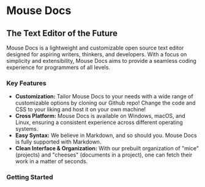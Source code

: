 # Mouse Docs
## The Text Editor of the Future

Mouse Docs is a lightweight and customizable open source text editor designed for aspiring writers, thinkers, and developers. With a focus on simplicity and extensibility, Mouse Docs aims to provide a seamless coding experience for programmers of all levels.

### Key Features
- **Customization:** Tailor Mouse Docs to your needs with a wide range of customizable options by cloning our Github repo! Change the code and CSS to your liking and host it on your own machine!
- **Cross Platform:** Mouse Docs is available on Windows, macOS, and Linux, ensuring a consistent experience across different operating systems.
- **Easy Syntax:** We believe in Markdown, and so should you. Mouse Docs is fully supported with Markdown.
- **Clean Interface & Organization:** With our prebuilt organization of "mice" (projects) and "cheeses" (documents in a project), one can fetch their work in a matter of seconds.


### Getting Started